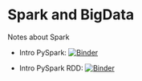 # Spark and BigData
 Notes about Spark 

* Intro PySpark:    [![Binder](https://mybinder.org/badge_logo.svg)](https://mybinder.org/v2/gh/antonioGoncalves64/Spark-and-BigData/main?labpath=IntroPyspark.ipynb)

* Intro PySpark RDD:  [![Binder](https://mybinder.org/badge_logo.svg)](https://mybinder.org/v2/gh/antonioGoncalves64/Spark-and-BigData/main?labpath=RDD.ipynb.ipynb)
